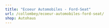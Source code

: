 ```yaml
---
title: "Ecoeur Automobiles - Ford-Seat"
url: /collombey/ecoeur-automobiles-ford-seat/
shop: Autohaus
---
```

